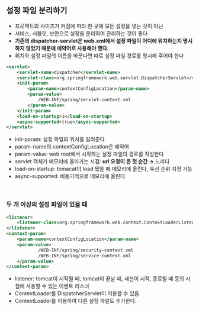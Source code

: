 ## 설정 파일 분리하기

- 프로젝트의 사이즈가 커짐에 따라 한 곳에 모든 설정을 넣는 것이 아닌
- 서비스, 서블릿, 보안으로 설정을 분리하여 관리하는 것이 좋다
- **기존의 dispatcher-servlet은 web.xml에서 설정 파일이 어디에 위치하는지 명시하지 않았기 때문에 예약어로 사용해야 했다.**
- 위치와 설정 파일의 이름을 바꾼다면 따로 설정 파일 경로를 명시해 주어야 한다

```xml
<servlet>
	<servlet-name>dispatcher</servlet-name>
	<servlet-class>org.springframework.web.servlet.DispatcherServlet</servlet-class>
	<init-param>
		<param-name>contextConfigLocation</param-name>
		<param-value>
			/WEB-INF/spring/servlet-context.xml
		</param-value>
	</init-param>
	<load-on-startup>1</load-on-startup>
	<async-supported>true</async-supported>
</servlet>
```

- init-param: 설정 파일의 위치를 알려준다
- param-name의 contextConfigLocation은 예약어
- param-value: web root에서 시작하는 설정 파일의 경로를 작성한다
- servlet 객체가 메모리에 올라가는 시점: **url 요청이 온 첫 순간 →** 느리다
- load-on-startup: tomacat이 load 됐을 때 메모리에 올린다, 우선 순위 지정 가능
- async-supported: 비동기적으로 메모리에 올린다

<br>

### 두 개 이상의 설정 파일이 있을 때

```xml
<listener>
	<listener-class>org.springframework.web.context.ContextLoaderListener</listener-class>
</listener>
<context-param>
	<param-name>contextConfigLocation</param-name>
	<param-value>
			/WEB-INF/spring/security-context.xml
			/WEB-INF/spring/service-context.xml
	</param-value>
</context-param>
```

- listener: tomcat이 시작될 때, tomcat이 끝날 때, 세션이 시작, 종료될 때 등의 시점에 사용할 수 있는 이벤트 리스너
- ContextLoader를 DispatcherServlet이 이용할 수 있음
- ContextLoader를 이용하여 다른 설정 파일도 추가한다.